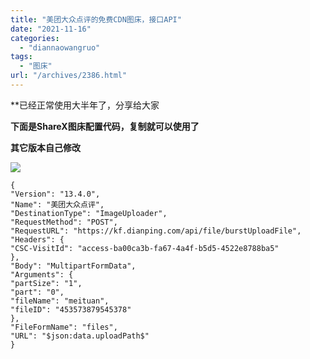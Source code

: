 ```yaml
---
title: "美团大众点评的免费CDN图床，接口API"
date: "2021-11-16"
categories: 
  - "diannaowangruo"
tags: 
  - "图床"
url: "/archives/2386.html"
---
```


\*\*已经正常使用大半年了，分享给大家

**下面是ShareX图床配置代码，复制就可以使用了**

**其它版本自己修改**

![](https://img-cloud.zhoujie218.top/wp-content/uploads/2021/11/20211116123839558.png)

```
{
"Version": "13.4.0",
"Name": "美团大众点评",
"DestinationType": "ImageUploader",
"RequestMethod": "POST",
"RequestURL": "https://kf.dianping.com/api/file/burstUploadFile",
"Headers": {
"CSC-VisitId": "access-ba00ca3b-fa67-4a4f-b5d5-4522e8788ba5"
},
"Body": "MultipartFormData",
"Arguments": {
"partSize": "1",
"part": "0",
"fileName": "meituan",
"fileID": "453573879545378"
},
"FileFormName": "files",
"URL": "$json:data.uploadPath$"
}
```
